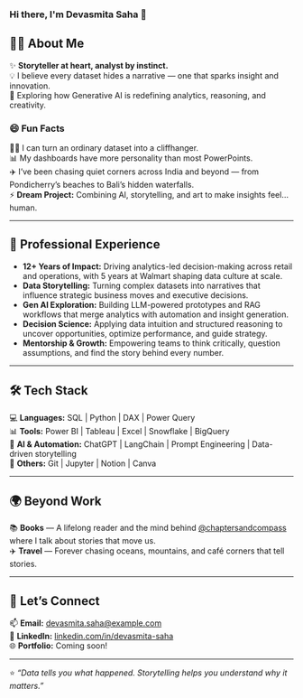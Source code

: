 ### Hi there, I'm Devasmita Saha 👋  

## 🧑‍💻 About Me  
✨ **Storyteller at heart, analyst by instinct.**  
💡 I believe every dataset hides a narrative — one that sparks insight and innovation.  
🤖 Exploring how Generative AI is redefining analytics, reasoning, and creativity.  

### 😄 Fun Facts  
🧙‍♀️ I can turn an ordinary dataset into a cliffhanger.  
📊 My dashboards have more personality than most PowerPoints.  
✈️ I’ve been chasing quiet corners across India and beyond — from Pondicherry’s beaches to Bali’s hidden waterfalls.  
⚡ **Dream Project:** Combining AI, storytelling, and art to make insights feel… human.  

     

---

## 🧩 Professional Experience  
- **12+ Years of Impact:** Driving analytics-led decision-making across retail and operations, with 5 years at Walmart shaping data culture at scale.  
- **Data Storytelling:** Turning complex datasets into narratives that influence strategic business moves and executive decisions.  
- **Gen AI Exploration:** Building LLM-powered prototypes and RAG workflows that merge analytics with automation and insight generation.  
- **Decision Science:** Applying data intuition and structured reasoning to uncover opportunities, optimize performance, and guide strategy.  
- **Mentorship & Growth:** Empowering teams to think critically, question assumptions, and find the story behind every number. 


---

## 🛠️ Tech Stack  
💻 **Languages:** SQL | Python | DAX | Power Query  
📊 **Tools:** Power BI | Tableau | Excel | Snowflake | BigQuery  
🤖 **AI & Automation:** ChatGPT | LangChain | Prompt Engineering | Data-driven storytelling  
🧰 **Others:** Git | Jupyter | Notion | Canva  

---

## 🌍 Beyond Work  
📚 **Books** — A lifelong reader and the mind behind [@chaptersandcompass](https://www.instagram.com/chaptersandcompass) where I talk about stories that move us.  
✈️ **Travel** — Forever chasing oceans, mountains, and café corners that tell stories.  

---

## 💬 Let’s Connect  
📫 **Email:** [devasmita.saha@example.com](mailto:devasmita.saha@example.com)  
💼 **LinkedIn:** [linkedin.com/in/devasmita-saha](https://www.linkedin.com/in/devasmita-saha)  
🌐 **Portfolio:** Coming soon!  

---

⭐ *“Data tells you what happened. Storytelling helps you understand why it matters.”*
